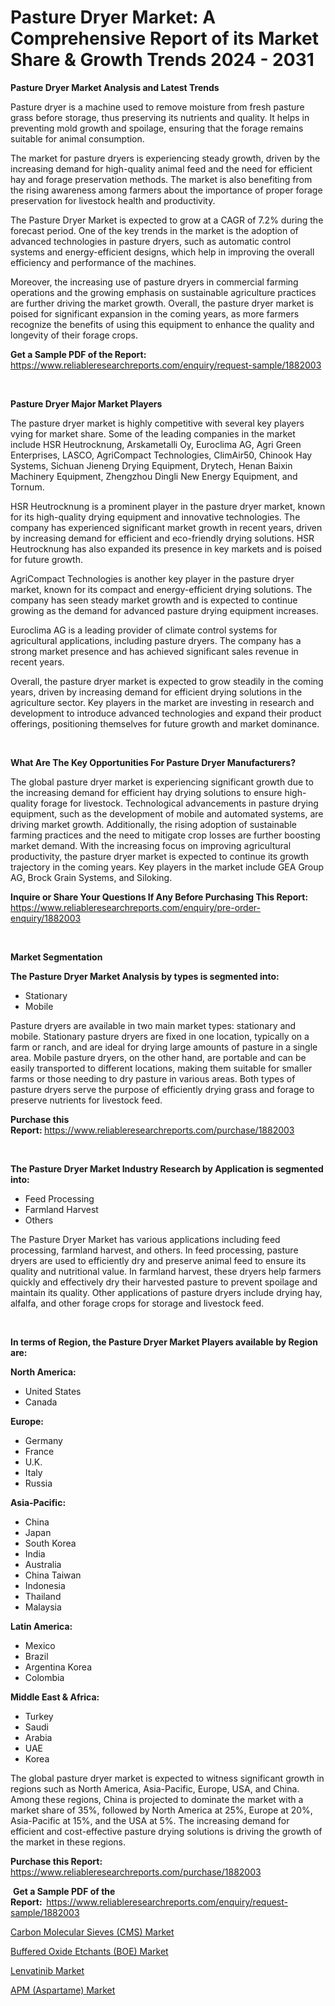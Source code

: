 <p><h1>Pasture Dryer Market: A Comprehensive Report of its Market Share & Growth Trends 2024 - 2031</h1></p><p><strong>Pasture Dryer Market Analysis and Latest Trends</strong></p>
<p><p>Pasture dryer is a machine used to remove moisture from fresh pasture grass before storage, thus preserving its nutrients and quality. It helps in preventing mold growth and spoilage, ensuring that the forage remains suitable for animal consumption.</p><p>The market for pasture dryers is experiencing steady growth, driven by the increasing demand for high-quality animal feed and the need for efficient hay and forage preservation methods. The market is also benefiting from the rising awareness among farmers about the importance of proper forage preservation for livestock health and productivity.</p><p>The Pasture Dryer Market is expected to grow at a CAGR of 7.2% during the forecast period. One of the key trends in the market is the adoption of advanced technologies in pasture dryers, such as automatic control systems and energy-efficient designs, which help in improving the overall efficiency and performance of the machines.</p><p>Moreover, the increasing use of pasture dryers in commercial farming operations and the growing emphasis on sustainable agriculture practices are further driving the market growth. Overall, the pasture dryer market is poised for significant expansion in the coming years, as more farmers recognize the benefits of using this equipment to enhance the quality and longevity of their forage crops.</p></p>
<p><strong>Get a Sample PDF of the Report:&nbsp;</strong> <a href="https://www.reliableresearchreports.com/enquiry/request-sample/1882003">https://www.reliableresearchreports.com/enquiry/request-sample/1882003</a></p>
<p>&nbsp;</p>
<p><strong>Pasture Dryer Major Market Players</strong></p>
<p><p>The pasture dryer market is highly competitive with several key players vying for market share. Some of the leading companies in the market include HSR Heutrocknung, Arskametalli Oy, Euroclima AG, Agri Green Enterprises, LASCO, AgriCompact Technologies, ClimAir50, Chinook Hay Systems, Sichuan Jieneng Drying Equipment, Drytech, Henan Baixin Machinery Equipment, Zhengzhou Dingli New Energy Equipment, and Tornum.</p><p>HSR Heutrocknung is a prominent player in the pasture dryer market, known for its high-quality drying equipment and innovative technologies. The company has experienced significant market growth in recent years, driven by increasing demand for efficient and eco-friendly drying solutions. HSR Heutrocknung has also expanded its presence in key markets and is poised for future growth.</p><p>AgriCompact Technologies is another key player in the pasture dryer market, known for its compact and energy-efficient drying solutions. The company has seen steady market growth and is expected to continue growing as the demand for advanced pasture drying equipment increases.</p><p>Euroclima AG is a leading provider of climate control systems for agricultural applications, including pasture dryers. The company has a strong market presence and has achieved significant sales revenue in recent years.</p><p>Overall, the pasture dryer market is expected to grow steadily in the coming years, driven by increasing demand for efficient drying solutions in the agriculture sector. Key players in the market are investing in research and development to introduce advanced technologies and expand their product offerings, positioning themselves for future growth and market dominance.</p></p>
<p>&nbsp;</p>
<p><strong>What Are The Key Opportunities For Pasture Dryer Manufacturers?</strong></p>
<p><p>The global pasture dryer market is experiencing significant growth due to the increasing demand for efficient hay drying solutions to ensure high-quality forage for livestock. Technological advancements in pasture drying equipment, such as the development of mobile and automated systems, are driving market growth. Additionally, the rising adoption of sustainable farming practices and the need to mitigate crop losses are further boosting market demand. With the increasing focus on improving agricultural productivity, the pasture dryer market is expected to continue its growth trajectory in the coming years. Key players in the market include GEA Group AG, Brock Grain Systems, and Siloking.</p></p>
<p><strong>Inquire or Share Your Questions If Any Before Purchasing This Report:</strong> <a href="https://www.reliableresearchreports.com/enquiry/pre-order-enquiry/1882003">https://www.reliableresearchreports.com/enquiry/pre-order-enquiry/1882003</a></p>
<p>&nbsp;</p>
<p><strong>Market Segmentation</strong></p>
<p><strong>The Pasture Dryer Market Analysis by types is segmented into:</strong></p>
<p><ul><li>Stationary</li><li>Mobile</li></ul></p>
<p><p>Pasture dryers are available in two main market types: stationary and mobile. Stationary pasture dryers are fixed in one location, typically on a farm or ranch, and are ideal for drying large amounts of pasture in a single area. Mobile pasture dryers, on the other hand, are portable and can be easily transported to different locations, making them suitable for smaller farms or those needing to dry pasture in various areas. Both types of pasture dryers serve the purpose of efficiently drying grass and forage to preserve nutrients for livestock feed.</p></p>
<p><strong>Purchase this Report:&nbsp;</strong><a href="https://www.reliableresearchreports.com/purchase/1882003">https://www.reliableresearchreports.com/purchase/1882003</a></p>
<p>&nbsp;</p>
<p><strong>The Pasture Dryer Market Industry Research by Application is segmented into:</strong></p>
<p><ul><li>Feed Processing</li><li>Farmland Harvest</li><li>Others</li></ul></p>
<p><p>The Pasture Dryer Market has various applications including feed processing, farmland harvest, and others. In feed processing, pasture dryers are used to efficiently dry and preserve animal feed to ensure its quality and nutritional value. In farmland harvest, these dryers help farmers quickly and effectively dry their harvested pasture to prevent spoilage and maintain its quality. Other applications of pasture dryers include drying hay, alfalfa, and other forage crops for storage and livestock feed.</p></p>
<p>&nbsp;</p>
<p><strong>In terms of Region, the Pasture Dryer Market Players available by Region are:</strong></p>
<p>
    <p> <strong> North America: </strong>
        <ul>
            <li>United States</li>
            <li>Canada</li>
        </ul>
        </p> 
    <p> <strong> Europe: </strong>
        <ul>
            <li>Germany</li>
            <li>France</li>
            <li>U.K.</li>
            <li>Italy</li>
            <li>Russia</li>
        </ul>
        </p> 
    <p> <strong> Asia-Pacific: </strong>
        <ul>
            <li>China</li>
            <li>Japan</li>
            <li>South Korea</li>
            <li>India</li>
            <li>Australia</li>
            <li>China Taiwan</li>
            <li>Indonesia</li>
            <li>Thailand</li>
            <li>Malaysia</li>
        </ul>
        </p> 
    <p> <strong> Latin America: </strong>
        <ul>
            <li>Mexico</li>
            <li>Brazil</li>
            <li>Argentina Korea</li>
            <li>Colombia</li>
        </ul>
        </p> 
    <p> <strong> Middle East & Africa: </strong>
        <ul>
            <li>Turkey</li>
            <li>Saudi</li>
            <li>Arabia</li>
            <li>UAE</li>
            <li>Korea</li>
        </ul>
    </p>
    </p>
<p><p>The global pasture dryer market is expected to witness significant growth in regions such as North America, Asia-Pacific, Europe, USA, and China. Among these regions, China is projected to dominate the market with a market share of 35%, followed by North America at 25%, Europe at 20%, Asia-Pacific at 15%, and the USA at 5%. The increasing demand for efficient and cost-effective pasture drying solutions is driving the growth of the market in these regions.</p></p>
<p><strong>Purchase this Report: </strong><a href="https://www.reliableresearchreports.com/purchase/1882003">https://www.reliableresearchreports.com/purchase/1882003</a></p>
<p>&nbsp;<strong>Get a Sample PDF of the Report:&nbsp;&nbsp;</strong><a href="https://www.reliableresearchreports.com/enquiry/request-sample/1882003">https://www.reliableresearchreports.com/enquiry/request-sample/1882003</a></p>
<p><strong></strong></p>
<p><p><a href="https://view.publitas.com/reportprime-1/carbon-molecular-sieves-cms-market-offer-valuable-insights-into-market-size-market-share-market-trends-and-projections-spanning-from-2024-to-2031/">Carbon Molecular Sieves (CMS) Market</a></p><p><a href="https://view.publitas.com/reportprime-1/buffered-oxide-etchants-boe-market-size-reflecting-a-forecast-till-2031-market-by-type-by-application-and-by-geography/">Buffered Oxide Etchants (BOE) Market</a></p><p><a href="https://unruly-ladybug-44b.notion.site/Decoding-the-Lenvatinib-Market-A-Deep-Dive-into-the-Latest-Market-Trends-Market-Segmentation-and--4b22b79dcccf4e6d9c154e3a8a05447d">Lenvatinib Market</a></p><p><a href="https://view.publitas.com/reportprime-1/global-apm-aspartame-market-by-types-applications-and-major-players-with-regional-growth-rate-analysis-and-development-situation-from-2024-to-2031/">APM (Aspartame) Market</a></p></p>